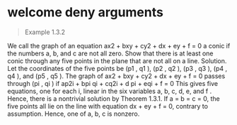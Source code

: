 # welcome deny arguments


> Example 1.3.2
 
We call the graph of an equation ax2 + bxy + cy2 + dx + ey + f = 0 a conic if the numbers a, b, and
c are not all zero. Show that there is at least one conic through any five points in the plane that are
not all on a line.
Solution. Let the coordinates of the five points be (p1 , q1 ), (p2 , q2 ), (p3 , q3 ), (p4 , q4 ), and
(p5 , q5 ). The graph of ax2 + bxy + cy2 + dx + ey + f = 0 passes through (pi , qi ) if
ap2i + bpi qi + cq2i + d pi + eqi + f = 0
This gives five equations, one for each i, linear in the six variables a, b, c, d, e, and f . Hence, there
is a nontrivial solution by Theorem 1.3.1. If a = b = c = 0, the five points all lie on the line with
equation dx + ey + f = 0, contrary to assumption. Hence, one of a, b, c is nonzero.
